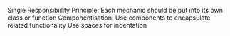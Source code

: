 Single Responsibiility Principle: Each mechanic should be put into its own class or function
Componentisation: Use components to encapsulate related functionality
Use spaces for indentation